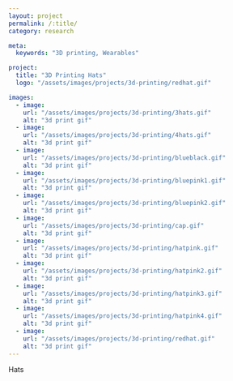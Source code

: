 ```yaml
---
layout: project
permalink: /:title/
category: research

meta:
  keywords: "3D printing, Wearables"

project:
  title: "3D Printing Hats"
  logo: "/assets/images/projects/3d-printing/redhat.gif"

images:
  - image:
    url: "/assets/images/projects/3d-printing/3hats.gif"
    alt: "3d print gif"
  - image:
    url: "/assets/images/projects/3d-printing/4hats.gif"
    alt: "3d print gif"
  - image:
    url: "/assets/images/projects/3d-printing/blueblack.gif"
    alt: "3d print gif"
  - image:
    url: "/assets/images/projects/3d-printing/bluepink1.gif"
    alt: "3d print gif"
  - image:
    url: "/assets/images/projects/3d-printing/bluepink2.gif"
    alt: "3d print gif"
  - image:
    url: "/assets/images/projects/3d-printing/cap.gif"
    alt: "3d print gif"
  - image:
    url: "/assets/images/projects/3d-printing/hatpink.gif"
    alt: "3d print gif"
  - image:
    url: "/assets/images/projects/3d-printing/hatpink2.gif"
    alt: "3d print gif"
  - image:
    url: "/assets/images/projects/3d-printing/hatpink3.gif"
    alt: "3d print gif"
  - image:
    url: "/assets/images/projects/3d-printing/hatpink4.gif"
    alt: "3d print gif"
  - image:
    url: "/assets/images/projects/3d-printing/redhat.gif"
    alt: "3d print gif"
---
```


Hats